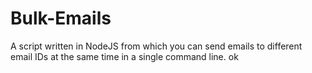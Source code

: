 # Bulk-Emails
A script written in NodeJS from which you can send emails to different email IDs at the same time in a single command line. ok
